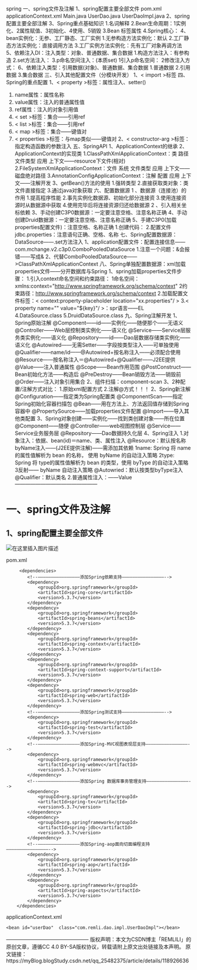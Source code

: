 spring
一、spring文件及注解
1、spring配置主要全部文件
pom.xml
applicationContext.xml
Main.java
UserDao.java
UserDaoImpl.java
2、spring配置主要全部注解
3、Spring重点基础知识
1.名词解释
2.Bean生命周期：1实例化、2属性赋值、3初始化、4使用、5销毁
3.Bean 标签属性
4.Spring核心：
4、bean实例化：无参、工厂静态、工厂实例
1.无参构造方法实例化：默认
2.工厂静态方法实例化：直接调用方法
3.工厂实例方法实例化：先有工厂对象再调方法
5、依赖注入DI：注入类型：对象、普通数据、集合数据
1.构造方法注入：有参构造
2.set方法注入：
3.p命名空间注入：(本质set)
1引入p命名空间：
2修改注入方式：
6、依赖注入类型：引用数据(对象)、普通数据、集合数据
1.普通数据
2.引用数据
3.集合数据
三、引入其他配置文件（分模块开发）
1、< import >标签
四、Spring的重点配置
1、< property >标签：属性注入、setter()
1. name属性：属性名称
1. value属性：注入的普通属性值
1. ref属性：注入的对象引用值
1. < set >标签：集合——引用ref
1. < list >标签：集合——引用ref
1. < map >标签：集合——键值对
1. < properties >标签：与map类似——键值对
2、< constructor-arg >标签：指定构造函数的参数注入
五、SpringAPI
1、ApplicationContext的继承
2、ApplicationContext的实现类
1.ClassPathXmlApplicationContext：类 路径 文件类型 应用 上下文——resource下文件(相对)
2.FileSystemXmlApplicationContext：文件 系统 文件类型 应用 上下文——磁盘绝对路径
3.AnnotationConfigApplicationContext：注解 配置 应用 上下文——注解开发
3、getBean()方法的使用
1.强转类型
2.直接获取类对象：类文件直接指定
3.通过java对象获取
六、配置数据源
1 、数据源（连接池）的作用
1.提高程序性能
2.事先实例化数据源、初始化部分连接资
3.使用连接资源时从数据源中获取
4.使用完毕后将连接资源归还给数据源
2 、引入相关坐标依赖
3、手动创建C3P0数据源：一定要注意空格、注意名称正确
4、手动创建Druid数据源：一定要注意空格、注意名称正确
5、手建C3P0(加载properties配置文件)：注意空格、名称正确
1.创建代码：
2.配置文件jdbc.properties：注意语句正确、空格、名称
七、Spring配置数据源：DataSource——.set方法注入
1、application配置文件：配置连接信息——com.mchange.v2.c3p0.ComboPooledDataSource
1.注意一个问题：&会报错——写成&
2、代替ComboPooledDataSource——>ClassPathXmlApplicationContext
八、Spring单独配置数据源：xml加载properties文件——分开数据库与Spring
1、spring加载properties文件步骤：
1.引入context命名空间和约束路径：
1命名空间：xmlns:context="http://www.springframework.org/schema/context"
2约束路径：http://www.springframework.org/schema/context
2.加载配置文件标签：< context:property-placeholder location="xx.properties"/ >
3.< property name="" value="${key}"/ >：spr语言——EL
4.DataSource.class
5.DruidDataSource.class
九、Spring注解开发
1、 Spring原始注解
@Component——id——实例化——随便那个——无语义
@Controller——Web层控制类实例化——语义化
@Service——Service层服务类实例化——语义化
@Repository——id——Dao层数据存储类实例化——语义化
@Autowired——无需Setter——字段按类型注入——可单独使用
@Qualifier——name/id——@Autowired+按名称注入——必须配合使用
@Resource——按名称注入＝@Autowired+@Qualifier——J2EE提供
@Value——注入普通属性
@Scope——Bean作用范围
@PostConstruct——Bean初始化方法——构造后
@PreDestroy——Bean销毁方法——销毁前
@Order——注入对象引用集合
2、组件扫描：component-scan
3、2种配置/注解方式对比：
1.原始xml配置方式
2.注解@方式！！！
2、Spring新注解
@Configuration——指定类为Spring配置类
@ComponentScan——指定Spring初始化容器扫描包
@Bean——用在方法上、方法返回值存储到Spring容器中
@PropertySource——加载properties文件配置
@Import——导入其他类配置
3、Spring对象创建——实例化——找到类创建对象——所在位置
@Component——随便
@Controller——web视图控制层
@Service——Service业务服务层
@Repository——Dao数据持久化层
4、Spring注入
1.对象注入：依据、bean(id)＝name、类、属性注入
@Resource：默认按名称byName注入——(J2EE提供注解)——需添加其依赖
1name: Spring 将 name 的属性值解析为 bean 的名称， 使用 byName 的自动注入策略
2type: Spring 将 type的属性值解析为 bean 的类型，使用 byType 的自动注入策略
3反射—— byName 自动注入策略
@Autowried：默认按类型byType注入
@Qualifier：默认类名
2.普通属性注入：——Value
————————————————

# 一、spring文件及注解

## 1、spring配置主要全部文件

![在这里插入图片描述](https://img-blog.csdnimg.cn/20210720105344219.png?x-oss-process=image/watermark,type_ZmFuZ3poZW5naGVpdGk,shadow_10,text_aHR0cHM6Ly9ibG9nLmNzZG4ubmV0L3FxXzI1NDgyMzc1,size_16,color_FFFFFF,t_70)

pom.xml

```
 	 <dependencies>
        <!--————————————————添加Spring依赖支持————————————————-->
        <dependency>
            <groupId>org.springframework</groupId>
            <artifactId>spring-core</artifactId>
            <version>5.3.7</version>
        </dependency>
        <dependency>
            <groupId>org.springframework</groupId>
            <artifactId>spring-beans</artifactId>
            <version>5.3.7</version>
        </dependency>
        <dependency>
            <groupId>org.springframework</groupId>
            <artifactId>spring-context</artifactId>
            <version>5.3.7</version>
        </dependency>
        <dependency>
            <groupId>org.springframework</groupId>
            <artifactId>spring-context-support</artifactId>
            <version>5.3.7</version>
        </dependency>
        <dependency>
            <groupId>org.springframework</groupId>
            <artifactId>spring-web</artifactId>
            <version>5.3.7</version>
        </dependency>
        <!--————————————————添加Spring测试支持————————————————-->
        <dependency>
            <groupId>org.springframework</groupId>
            <artifactId>spring-test</artifactId>
            <version>5.3.7</version>
        </dependency>
        <!--————————————————添加Spring-MVC视图表现层支持————————————————-->
        <dependency>
            <groupId>org.springframework</groupId>
            <artifactId>spring-webmvc</artifactId>
            <version>5.3.7</version>
        </dependency>
        <!--————————————————添加Spring 数据库事务管理支持————————————————-->
        <dependency>
            <groupId>org.springframework</groupId>
            <artifactId>spring-tx</artifactId>
            <version>5.3.7</version>
        </dependency>
        <dependency>
            <groupId>org.springframework</groupId>
            <artifactId>spring-jdbc</artifactId>
            <version>5.3.7</version>
        </dependency>
        <!--————————————————添加Spring-aop面向切面编程支持————————————————-->
        <dependency>
            <groupId>org.springframework</groupId>
            <artifactId>spring-aop</artifactId>
            <version>5.3.7</version>
        </dependency>
        <dependency>
            <groupId>org.springframework</groupId>
            <artifactId>spring-aspects</artifactId>
            <version>5.3.7</version>
        </dependency>
    </dependencies>
```

applicationContext.xml
<beans xmlns="http://www.springframework.org/schema/beans"
       xmlns:xsi="http://www.w3.org/2001/XMLSchema-instance" xmlns:mvc="http://www.springframework.org/schema/mvc"
       xmlns:context="http://www.springframework.org/schema/context"
       xmlns:aop="http://www.springframework.org/schema/aop" xmlns:tx="http://www.springframework.org/schema/tx"
       xsi:schemaLocation="http://www.springframework.org/schema/beans
		http://www.springframework.org/schema/beans/spring-beans-3.2.xsd
		http://www.springframework.org/schema/mvc
		http://www.springframework.org/schema/mvc/spring-mvc-3.2.xsd
		http://www.springframework.org/schema/context
		http://www.springframework.org/schema/context/spring-context-3.2.xsd
		http://www.springframework.org/schema/aop
		http://www.springframework.org/schema/aop/spring-aop-3.2.xsd
		http://www.springframework.org/schema/tx
		http://www.springframework.org/schema/tx/spring-tx-3.2.xsd ">


    <bean id="userDao"  class="com.remli.dao.impl.UserDaoImpl"></bean>

</beans>
————————————————
版权声明：本文为CSDN博主「REMLILI」的原创文章，遵循CC 4.0 BY-SA版权协议，转载请附上原文出处链接及本声明。
原文链接：https://myBlog.blogStudy.csdn.net/qq_25482375/article/details/118926636